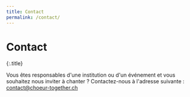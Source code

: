 ```yaml
---
title: Contact
permalink: /contact/
---
```


# Contact
{:.title}

Vous êtes responsables d'une institution ou d'un événement et vous souhaitez nous inviter à chanter ?
Contactez-nous à l'adresse suivante : [contact@choeur-together.ch](mailto:contact@choeur-together.ch)
